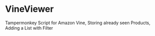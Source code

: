# VineViewer
Tampermonkey Script for Amazon Vine, Storing already seen Products, Adding a List with Filter
